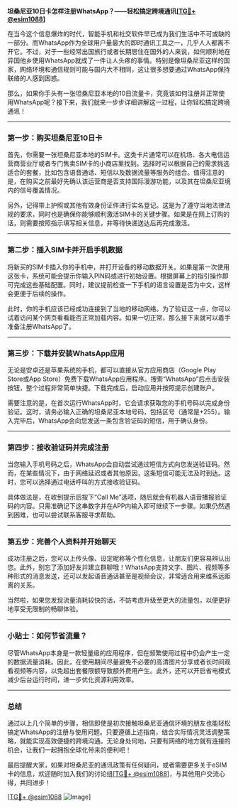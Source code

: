 **坦桑尼亚10日卡怎样注册WhatsApp？——轻松搞定跨境通讯[[TG💪+ @esim1088](https://t.me/s/esim1088)]**

在当今这个信息爆炸的时代，智能手机和社交软件早已成为我们生活中不可或缺的一部分。而WhatsApp作为全球用户量最大的即时通讯工具之一，几乎人人都离不开它。不过，对于一些经常出国旅行或者长期居住在国外的人来说，如何顺利地在异国他乡使用WhatsApp就成了一件让人头疼的事情。特别是像坦桑尼亚这样的国家，网络环境和通信规则可能与国内大不相同，这让很多想要通过WhatsApp保持联络的人感到困惑。

那么，如果你手头有一张坦桑尼亚本地的10日流量卡，究竟该如何注册并正常使用WhatsApp呢？接下来，我们就来一步步详细讲解这一过程，让你轻松搞定跨境通讯！

---

### **第一步：购买坦桑尼亚10日卡**

首先，你需要一张坦桑尼亚本地的SIM卡。这类卡片通常可以在机场、各大电信运营商营业厅或者专门售卖SIM卡的小商店里找到。选择时可以根据自己的需求挑选适合的套餐，比如包含语音通话、短信以及数据流量等服务的组合。值得注意的是，在购买之前最好先确认该运营商是否支持国际漫游功能，以及其在坦桑尼亚境内的信号覆盖情况。

另外，记得带上护照或其他有效身份证件进行实名登记。这是为了遵守当地法律法规的要求，同时也是确保你能够顺利激活SIM卡的关键步骤。如果是在网上订购的话，则需要按照指示填写相关信息，并等待快递送达后再完成激活。

---

### **第二步：插入SIM卡并开启手机数据**

将新买的SIM卡插入你的手机中，并打开设备的移动数据开关。如果是第一次使用这张卡，系统可能会提示你输入PIN码或进行初始设置。根据屏幕上的指引操作即可完成这些基础配置。同时，建议提前检查一下手机的语言设置是否为中文，这样会更便于后续的操作。

此时，你的手机应该已经成功连接到了当地的移动网络。为了验证这一点，你可以试着访问某个网页看看能否正常加载内容。如果一切正常，那么接下来就可以着手准备注册WhatsApp了。

---

### **第三步：下载并安装WhatsApp应用**

无论是安卓还是苹果系统的手机，都可以直接从官方应用商店（Google Play Store或App Store）免费下载WhatsApp应用程序。搜索“WhatsApp”后点击安装按钮，整个过程非常简单快捷。下载完成后，启动应用并按照提示创建账户。

需要注意的是，在首次运行WhatsApp时，它会请求获取您的手机号码以完成身份验证。这时，请务必输入正确的坦桑尼亚本地号码，包括区号（通常是+255）。输入完毕后，WhatsApp会向您发送一条包含验证码的短信，用于确认身份。

---

### **第四步：接收验证码并完成注册**

当您输入手机号码之后，WhatsApp会自动尝试通过短信方式向您发送验证码。然而，在某些情况下，由于网络延迟或者其他原因，这条短信可能无法及时到达。这时，您可以选择通过电话呼叫的方式接收验证码。

具体做法是，在收到提示后按下“Call Me”选项，随后就会有机器人语音播报验证码的内容。只需准确记下这串数字并在APP内输入即可继续下一步骤。如果仍然遇到困难，也可以尝试联系客服寻求帮助。

---

### **第五步：完善个人资料并开始聊天**

成功注册之后，您可以上传头像、设定昵称等个性化信息，让朋友们更容易辨认出您。此外，别忘了添加好友并建立群聊哦！WhatsApp支持文字、图片、视频等多种形式的消息发送，还可以发起语音通话甚至是视频会议，非常适合用来维系远距离的关系。

当然啦，如果您发现流量消耗较快的话，不妨考虑升级至更大的流量包，以便更好地享受无限制的畅聊体验。

---

### **小贴士：如何节省流量？**

尽管WhatsApp本身是一款轻量级的应用程序，但在频繁使用过程中仍会产生一定的数据流量消耗。因此，在使用期间尽量避免不必要的高清图片分享或者长时间观看视频等内容，以免超出套餐限额导致额外费用产生。此外，还可以开启省电模式减少后台运行时间，进一步优化资源利用效率。

---

### **总结**

通过以上几个简单的步骤，相信即使是初次接触坦桑尼亚通信环境的朋友也能轻松搞定WhatsApp的注册与使用问题。只要遵循上述指南，结合实际情况灵活调整策略，就能实现高效便捷的跨境沟通。无论身处何地，只要有网络的地方就有连接的机会，让我们一起拥抱全球化带来的便利吧！

最后提醒大家，如果对坦桑尼亚的通讯政策有任何疑问，或者需要更多关于eSIM卡的信息，欢迎随时加入我们的讨论组[[TG💪+ @esim1088](https://t.me/s/esim1088)]，与其他用户交流心得，共同进步！

[[TG💪+ @esim1088](https://t.me/s/esim1088) ![Image](https://i.postimg.cc/4NQfJmqS/Snipaste-2025-05-13-00-14-12.png)]